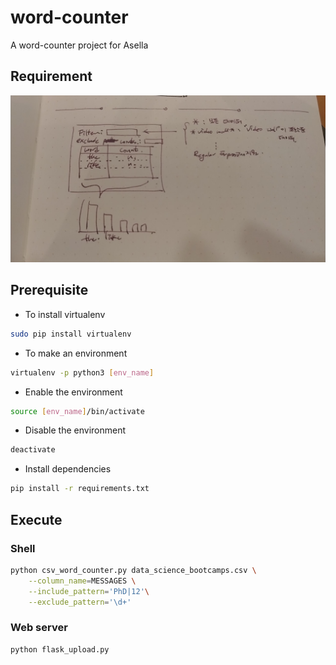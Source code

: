 # word-counter

A word-counter project for Asella

## Requirement

![requirement](requirement.jpg)

## Prerequisite

* To install virtualenv
```bash
sudo pip install virtualenv
```
* To make an environment
```bash
virtualenv -p python3 [env_name]
```
* Enable the environment
```bash
source [env_name]/bin/activate
```
* Disable the environment
```bash
deactivate
```
* Install dependencies
```bash
pip install -r requirements.txt
```

## Execute

### Shell

```bash
python csv_word_counter.py data_science_bootcamps.csv \
    --column_name=MESSAGES \
    --include_pattern='PhD|12'\
    --exclude_pattern='\d+'
```

### Web server

```bash
python flask_upload.py
```